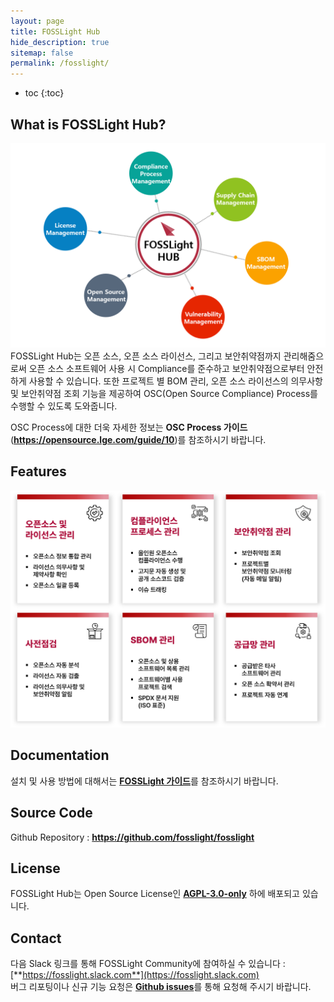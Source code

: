 ```yaml
---
layout: page
title: FOSSLight Hub
hide_description: true
sitemap: false
permalink: /fosslight/
---
```


* toc
{:toc}

## What is FOSSLight Hub?

<img src="../assets/img/fosslight_hub.png" alt="FOSSLight Hub"><br>
FOSSLight Hub는 오픈 소스, 오픈 소스 라이선스, 그리고 보안취약점까지 관리해줌으로써 오픈 소스 소프트웨어 사용 시 Compliance를 준수하고 보안취약점으로부터 안전하게 사용할 수 있습니다. 또한 프로젝트 별 BOM 관리, 오픈 소스 라이선스의 의무사항 및 보안취약점 조회 기능을 제공하여 OSC(Open Source Compliance) Process를 수행할 수 있도록 도와줍니다.

OSC Process에 대한 더욱 자세한 정보는 **OSC Process 가이드**(<a href="https://oss.lge.com/guide-ko/process/osc_process/"><b>https://opensource.lge.com/guide/10</b></a>)를 참조하시기 바랍니다.

## Features

<img src="../assets/img/feature_kor.png" alt="Features"><br>

## Documentation

설치 및 사용 방법에 대해서는 <a href="https://fosslight.github.io/fosslight-guide/"><b>FOSSLight 가이드</b></a>를 참조하시기 바랍니다.

## Source Code

Github Repository : <a href="https://github.com/fosslight/fosslight"><b>https://github.com/fosslight/fosslight</b></a>

## License

FOSSLight Hub는 Open Source License인 <a href="https://github.com/fosslight/fosslight_system/blob/main/LICENSE"><b>AGPL-3.0-only</b></a> 하에 배포되고 있습니다.

## Contact

다음 Slack 링크를 통해 FOSSLight Community에 참여하실 수 있습니다 : [**https://fosslight.slack.com**](https://fosslight.slack.com)  
버그 리포팅이나 신규 기능 요청은 [**Github issues**](https://github.com/fosslight/fosslight/issues)를 통해 요청해 주시기 바랍니다.

